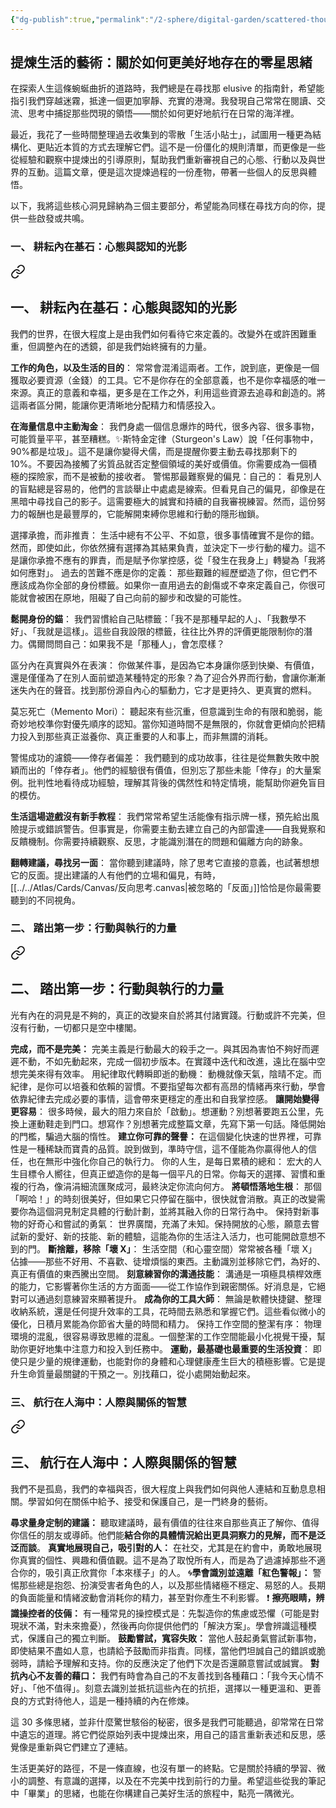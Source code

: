 ```yaml
---
{"dg-publish":true,"permalink":"/2-sphere/digital-garden/scattered-thoughts-on-living-a-more-beautiful-life/","title":"關於如何更美好地存在的零星思緒","created":"2025-03-30 15:27"}
---
```



## 提煉生活的藝術：關於如何更美好地存在的零星思緒

在探索人生這條蜿蜒曲折的道路時，我們總是在尋找那 elusive 的指南針，希望能指引我們穿越迷霧，抵達一個更加寧靜、充實的港灣。我發現自己常常在閱讀、交流、思考中捕捉那些閃現的領悟——關於如何更好地航行在日常的海洋裡。

最近，我花了一些時間整理過去收集到的零散「生活小貼士」，試圖用一種更為結構化、更貼近本質的方式去理解它們。這不是一份僵化的規則清單，而更像是一些從經驗和觀察中提煉出的引導原則，幫助我們重新審視自己的心態、行動以及與世界的互動。這篇文章，便是這次提煉過程的一份產物，帶著一些個人的反思與體悟。

以下，我將這些核心洞見歸納為三個主要部分，希望能為同樣在尋找方向的你，提供一些啟發或共鳴。

### 一、 耕耘內在基石：心態與認知的光影


<div class="transclusion internal-embed is-loaded"><a class="markdown-embed-link" href="/2-sphere/digital-garden/part-1-cultivating-your-inner-foundation-mindset-and-perception/" aria-label="Open link"><svg xmlns="http://www.w3.org/2000/svg" width="24" height="24" viewBox="0 0 24 24" fill="none" stroke="currentColor" stroke-width="2" stroke-linecap="round" stroke-linejoin="round" class="svg-icon lucide-link"><path d="M10 13a5 5 0 0 0 7.54.54l3-3a5 5 0 0 0-7.07-7.07l-1.72 1.71"></path><path d="M14 11a5 5 0 0 0-7.54-.54l-3 3a5 5 0 0 0 7.07 7.07l1.71-1.71"></path></svg></a><div class="markdown-embed">




## 一、 耕耘內在基石：心態與認知的光影
我們的世界，在很大程度上是由我們如何看待它來定義的。改變外在或許困難重重，但調整內在的透鏡，卻是我們始終擁有的力量。

**工作的角色，以及生活的目的**： 常常會混淆這兩者。工作，說到底，更像是一個獲取必要資源（金錢）的工具。它不是你存在的全部意義，也不是你幸福感的唯一來源。真正的意義和幸福，更多是在工作之外，利用這些資源去追尋和創造的。將這兩者區分開，能讓你更清晰地分配精力和情感投入。

**在海量信息中主動淘金**： 我們身處一個信息爆炸的時代，很多內容、很多事物，可能質量平平，甚至糟糕。✨斯特金定律（Sturgeon's Law）說「任何事物中，90%都是垃圾」。這不是讓你變得犬儒，而是提醒你要主動去尋找那剩下的 10%。不要因為接觸了劣質品就否定整個領域的美好或價值。你需要成為一個積極的探險家，而不是被動的接收者。
警惕那最難察覺的偏見：自己的： 看見別人的盲點總是容易的，他們的言談舉止中處處是線索。但看見自己的偏見，卻像是在黑暗中尋找自己的影子。這需要極大的誠實和持續的自我審視練習。然而，這份努力的報酬也是最豐厚的，它能解開束縛你思維和行動的隱形枷鎖。

選擇承擔，而非推責： 生活中總有不公平、不如意，很多事情確實不是你的錯。然而，即使如此，你依然擁有選擇為其結果負責，並決定下一步行動的權力。這不是讓你承擔不應有的罪責，而是賦予你掌控感，從「發生在我身上」轉變為「我將如何應對」。
過去的苦難不應是你的定義： 那些艱難的經歷塑造了你，但它們不應該成為你全部的身份標籤。如果你一直用過去的創傷或不幸來定義自己，你很可能就會被困在原地，阻礙了自己向前的腳步和改變的可能性。

**鬆開身份的錨**： 我們習慣給自己貼標籤：「我不是那種早起的人」、「我數學不好」、「我就是這樣」。這些自我設限的標籤，往往比外界的評價更能限制你的潛力。偶爾問問自己：如果我不是「那種人」，會怎麼樣？

區分內在真實與外在表演： 你做某件事，是因為它本身讓你感到快樂、有價值，還是僅僅為了在別人面前塑造某種特定的形象？為了迎合外界而行動，會讓你漸漸迷失內在的聲音。找到那份源自內心的驅動力，它才是更持久、更真實的燃料。

莫忘死亡（Memento Mori）： 聽起來有些沉重，但意識到生命的有限和脆弱，能奇妙地校準你對優先順序的認知。當你知道時間不是無限的，你就會更傾向於把精力投入到那些真正滋養你、真正重要的人和事上，而非無謂的消耗。

警惕成功的濾鏡——倖存者偏差： 我們聽到的成功故事，往往是從無數失敗中脫穎而出的「倖存者」。他們的經驗很有價值，但別忘了那些未能「倖存」的大量案例。批判性地看待成功經驗，理解其背後的偶然性和特定情境，能幫助你避免盲目的模仿。

**生活這場遊戲沒有新手教程**： 我們常常希望生活能像有指示牌一樣，預先給出風險提示或錯誤警告。但事實是，你需要主動去建立自己的內部雷達——自我覺察和反饋機制。你需要持續觀察、反思，才能識別潛在的問題和偏離方向的跡象。

**翻轉建議，尋找另一面**： 當你聽到建議時，除了思考它直接的意義，也試著想想它的反面。提出建議的人有他們的立場和偏見，有時，[[../../Atlas/Cards/Canvas/反向思考.canvas|被忽略的「反面」]]恰恰是你最需要聽到的不同視角。

</div></div>


### 二、 踏出第一步：行動與執行的力量


<div class="transclusion internal-embed is-loaded"><a class="markdown-embed-link" href="/2-sphere/digital-garden/part-2-taking-the-first-step-the-power-of-action-and-execution/" aria-label="Open link"><svg xmlns="http://www.w3.org/2000/svg" width="24" height="24" viewBox="0 0 24 24" fill="none" stroke="currentColor" stroke-width="2" stroke-linecap="round" stroke-linejoin="round" class="svg-icon lucide-link"><path d="M10 13a5 5 0 0 0 7.54.54l3-3a5 5 0 0 0-7.07-7.07l-1.72 1.71"></path><path d="M14 11a5 5 0 0 0-7.54-.54l-3 3a5 5 0 0 0 7.07 7.07l1.71-1.71"></path></svg></a><div class="markdown-embed">




## 二、 踏出第一步：行動與執行的力量
光有內在的洞見是不夠的，真正的改變來自於將其付諸實踐。行動或許不完美，但沒有行動，一切都只是空中樓閣。

**完成，而不是完美：** 完美主義是行動最大的殺手之一。與其因為害怕不夠好而遲遲不動，不如先動起來，完成一個初步版本。在實踐中迭代和改進，遠比在腦中空想完美來得有效率。
用紀律取代轉瞬即逝的動機： 動機就像天氣，陰晴不定。而紀律，是你可以培養和依賴的習慣。不要指望每次都有高昂的情緒再來行動，學會依靠紀律去完成必要的事情，這會帶來更穩定的產出和自我掌控感。
**讓開始變得更容易**： 很多時候，最大的阻力來自於「啟動」。想運動？別想著要跑五公里，先換上運動鞋走到門口。想寫作？別想著完成整篇文章，先寫下第一句話。降低開始的門檻，騙過大腦的惰性。
**建立你可靠的聲譽：** 在這個變化快速的世界裡，可靠性是一種稀缺而寶貴的品質。說到做到，準時守信，這不僅能為你贏得他人的信任，也在無形中強化你自己的執行力。
你的人生，是每日累積的總和： 宏大的人生目標令人嚮往，但真正塑造你的是每一個平凡的日常。你每天的選擇、習慣和重複的行為，像涓涓細流匯聚成河，最終決定你流向何方。
**將頓悟落地生根**： 那個「啊哈！」的時刻很美好，但如果它只停留在腦中，很快就會消散。真正的改變需要你為這個洞見制定具體的行動計劃，並將其融入你的日常行為中。
保持對新事物的好奇心和嘗試的勇氣： 世界廣闊，充滿了未知。保持開放的心態，願意去嘗試新的愛好、新的技能、新的體驗，這能為你的生活注入活力，也可能開啟意想不到的門。
**斷捨離，移除「壞 X」**： 生活空間（和心靈空間）常常被各種「壞 X」佔據——那些不好用、不喜歡、徒增煩惱的東西。主動識別並移除它們，為好的、真正有價值的東西騰出空間。
**刻意練習你的溝通技能**： 溝通是一項極具槓桿效應的能力，它影響著你生活的方方面面——從工作協作到親密關係。好消息是，它絕對可以通過刻意練習來顯著提升。
**成為你的工具大師**： 無論是軟體快捷鍵、整理收納系統，還是任何提升效率的工具，花時間去熟悉和掌握它們。這些看似微小的優化，日積月累能為你節省大量的時間和精力。
保持工作空間的整潔有序： 物理環境的混亂，很容易導致思維的混亂。一個整潔的工作空間能最小化視覺干擾，幫助你更好地集中注意力和投入到任務中。
**運動，最基礎也最重要的生活投資**： 即使只是少量的規律運動，也能對你的身體和心理健康產生巨大的積極影響。它是提升生命質量最關鍵的干預之一。別找藉口，從小處開始動起來。

</div></div>


### 三、 航行在人海中：人際與關係的智慧


<div class="transclusion internal-embed is-loaded"><a class="markdown-embed-link" href="/2-sphere/digital-garden/part-3-navigating-the-human-sea-the-wisdom-of-relationships/" aria-label="Open link"><svg xmlns="http://www.w3.org/2000/svg" width="24" height="24" viewBox="0 0 24 24" fill="none" stroke="currentColor" stroke-width="2" stroke-linecap="round" stroke-linejoin="round" class="svg-icon lucide-link"><path d="M10 13a5 5 0 0 0 7.54.54l3-3a5 5 0 0 0-7.07-7.07l-1.72 1.71"></path><path d="M14 11a5 5 0 0 0-7.54-.54l-3 3a5 5 0 0 0 7.07 7.07l1.71-1.71"></path></svg></a><div class="markdown-embed">




## 三、 航行在人海中：人際與關係的智慧
我們不是孤島，我們的幸福與否，很大程度上與我們如何與他人連結和互動息息相關。學習如何在關係中給予、接受和保護自己，是一門終身的藝術。

**尋求量身定制的建議：** 聽取建議時，最有價值的往往來自那些真正了解你、值得你信任的朋友或導師。他們能**結合你的具體情況給出更具洞察力的見解，而不是泛泛而談**。
**真實地展現自己，吸引對的人：** 在社交，尤其是在約會中，勇敢地展現你真實的個性、興趣和價值觀。這不是為了取悅所有人，而是為了過濾掉那些不適合你的，吸引真正欣賞你「本來樣子」的人。
🌀**學會識別並遠離「紅色警報」：** 警惕那些總是抱怨、扮演受害者角色的人，以及那些情緒極不穩定、易怒的人。長期的負面能量和情緒波動會消耗你的精力，甚至對你產生不利影響。
❗ **擦亮眼睛，辨識操控者的伎倆：** 有一種常見的操控模式是：先製造你的焦慮或恐懼（可能是對現狀不滿，對未來擔憂），然後再向你提供他們的「解決方案」。學會辨識這種模式，保護自己的獨立判斷。
**鼓勵嘗試，寬容失敗：** 當他人鼓起勇氣嘗試新事物，即使結果不盡如人意，也請給予鼓勵而非指責。同樣，當他們坦誠自己的錯誤或脆弱時，請給予理解和支持。你的反應決定了他們下次是否還願意嘗試或誠實。
**對抗內心不友善的藉口：** 我們有時會為自己的不友善找到各種藉口：「我今天心情不好」、「他不值得」。刻意去識別並抵抗這些內在的抗拒，選擇以一種更溫和、更善良的方式對待他人，這是一種持續的內在修煉。

這 30 多條思緒，並非什麼驚世駭俗的秘密，很多是我們可能聽過，卻常常在日常中遺忘的道理。將它們從原始列表中提煉出來，用自己的語言重新表述和反思，感覺像是重新與它們建立了連結。

生活更美好的路徑，不是一條直線，也沒有單一的終點。它是關於持續的學習、微小的調整、有意識的選擇，以及在不完美中找到前行的力量。希望這些從我的筆記中「畢業」的思緒，也能在你構建自己美好生活的旅程中，點亮一隅微光。

</div></div>

